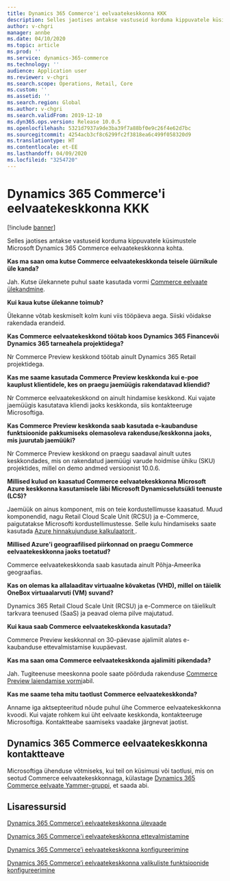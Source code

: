 ```yaml
---
title: Dynamics 365 Commerce'i eelvaatekeskkonna KKK
description: Selles jaotises antakse vastuseid korduma kippuvatele küsimustele Microsoft Dynamics 365 Commerce eelvaatekeskkonna kohta.
author: v-chgri
manager: annbe
ms.date: 04/10/2020
ms.topic: article
ms.prod: ''
ms.service: dynamics-365-commerce
ms.technology: ''
audience: Application user
ms.reviewer: v-chgri
ms.search.scope: Operations, Retail, Core
ms.custom: ''
ms.assetid: ''
ms.search.region: Global
ms.author: v-chgri
ms.search.validFrom: 2019-12-10
ms.dyn365.ops.version: Release 10.0.5
ms.openlocfilehash: 5321d7937a9de3ba39f7a88bf0e9c26f4e62d7bc
ms.sourcegitcommit: 4254acb3cf8c6299fc2f3818ea6c499f058320d9
ms.translationtype: HT
ms.contentlocale: et-EE
ms.lasthandoff: 04/09/2020
ms.locfileid: "3254720"
---
```

# <a name="dynamics-365-commerce-preview-environment-faq"></a>Dynamics 365 Commerce'i eelvaatekeskkonna KKK

[!include [banner](includes/banner.md)]

Selles jaotises antakse vastuseid korduma kippuvatele küsimustele Microsoft Dynamics 365 Commerce eelvaatekeskkonna kohta.

**Kas ma saan oma kutse Commerce eelvaatekeskkonda teisele üürnikule üle kanda?**

Jah. Kutse ülekannete puhul saate kasutada vormi [Commerce eelvaate ülekandmine](https://aka.ms/Dynamics365CommercePreviewTransferForm).

**Kui kaua kutse ülekanne toimub?**

Ülekanne võtab keskmiselt kolm kuni viis tööpäeva aega. Siiski võidakse rakendada erandeid.

**Kas Commerce eelvaatekeskkond töötab koos Dynamics 365 Financevõi Dynamics 365 tarneahela projektidega?**

Nr Commerce Preview keskkond töötab ainult Dynamics 365 Retail projektidega.

**Kas me saame kasutada Commerce Preview keskkonda kui e-poe kauplust klientidele, kes on praegu jaemüügis rakendatavad kliendid?**

Nr Commerce eelvaatekeskkond on ainult hindamise keskkond. Kui vajate jaemüügis kasutatava kliendi jaoks keskkonda, siis kontakteeruge Microsoftiga.

**Kas Commerce Preview keskkonda saab kasutada e-kaubanduse funktsioonide pakkumiseks olemasoleva rakenduse/keskkonna jaoks, mis juurutab jaemüüki?**

Nr Commerce Preview keskkond on praegu saadaval ainult uutes keskkondades, mis on rakendatud jaemüügi varude hoidmise ühiku (SKU) projektides, millel on demo andmed versioonist 10.0.6.

**Millised kulud on kaasatud Commerce eelvaatekeskkonna Microsoft Azure keskkonna kasutamisele läbi Microsoft Dynamicselutsükli teenuste (LCS)?**

Jaemüük on ainus komponent, mis on teie kordustellimusse kaasatud. Muud komponendid, nagu Retail Cloud Scale Unit (RCSU) ja e-Commerce, paigutatakse Microsofti kordustellimustesse. Selle kulu hindamiseks saate kasutada [Azure hinnakujunduse kalkulaatorit ](https://azure.microsoft.com/pricing/calculator/).

**Millised Azure'i geograafilised piirkonnad on praegu Commerce eelvaatekeskkonna jaoks toetatud?**

Commerce eelvaatekeskkonda saab kasutada ainult Põhja-Ameerika geograafias.

**Kas on olemas ka allalaaditav virtuaalne kõvaketas (VHD), millel on täielik OneBox virtuaalarvuti (VM) suvand?**

Dynamics 365 Retail Cloud Scale Unit (RCSU) ja e-Commerce on täielikult tarkvara teenused (SaaS) ja peavad olema pilve majutatud.

**Kui kaua saab Commerce eelvaatekeskkonda kasutada?**

Commerce Preview keskkonnal on 30-päevase ajalimiit alates e-kaubanduse ettevalmistamise kuupäevast.

**Kas ma saan oma Commerce eelvaatekeskkonda ajalimiiti pikendada?**

Jah. Tugiteenuse meeskonna poole saate pöörduda rakenduse [Commerce Preview laiendamise vormi](https://aka.ms/Dynamics365CommercePreviewExtensionForm)abil.

**Kas me saame teha mitu taotlust Commerce eelvaatekeskkonda?**

Anname iga aktsepteeritud nõude puhul ühe Commerce eelvaatekeskkonna kvoodi. Kui vajate rohkem kui üht eelvaate keskkonda, kontakteeruge Microsoftiga. Kontaktteabe saamiseks vaadake järgnevat jaotist.

## <a name="dynamics-365-commerce-preview-environment-contact-information"></a>Dynamics 365 Commerce eelvaatekeskkonna kontaktteave

Microsoftiga ühenduse võtmiseks, kui teil on küsimusi või taotlusi, mis on seotud Commerce eelvaatekeskkonnaga, külastage [Dynamics 365 Commerce eelvaate Yammer-gruppi](https://aka.ms/Dynamics365CommercePreviewYammer), et saada abi.

## <a name="additional-resources"></a>Lisaressursid

[Dynamics 365 Commerce’i eelvaatekeskkonna ülevaade](cpe-overview.md)

[Dynamics 365 Commerce'i eelvaatekeskkonna ettevalmistamine](provisioning-guide.md)

[Dynamics 365 Commerce’i eelvaatekeskkonna konfigureerimine](cpe-post-provisioning.md)

[Dynamics 365 Commerce’i eelvaatekeskkonna valikuliste funktsioonide konfigureerimine](cpe-optional-features.md)
